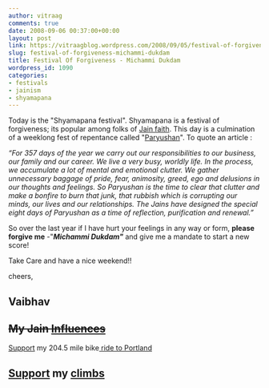 ```yaml
---
author: vitraag
comments: true
date: 2008-09-06 00:37:00+00:00
layout: post
link: https://vitraagblog.wordpress.com/2008/09/05/festival-of-forgiveness-michammi-dukdam/
slug: festival-of-forgiveness-michammi-dukdam
title: Festival Of Forgiveness - Michammi Dukdam
wordpress_id: 1090
categories:
- festivals
- jainism
- shyamapana
---
```


Today is the "Shyamapana festival". Shyamapana is a festival of forgiveness; its popular among folks of [Jain faith](http://en.wikipedia.org/wiki/Jainism). This day is a culmination of a weeklong fest of repentance called "[Paryushan](http://en.wikipedia.org/wiki/Paryushana)". To quote an article :

_“For 357 days of the year we carry out our responsibilities to our business, our family and our career. We live a very busy, worldly life. In the process, we accumulate a lot of mental and emotional clutter. We gather unnecessary baggage of pride, fear, animosity, greed, ego and delusions in our thoughts and feelings. So Paryushan is the time to clear that clutter and make a bonfire to burn that junk, that rubbish which is corrupting our minds, our lives and our relationships. The Jains have designed the special eight days of Paryushan as a time of reflection, purification and renewal.”_

So over the last year if I have hurt your feelings in any way or form, **please forgive me** -"**_Michammi Dukdam"_** and give me a mandate to start a new score!

Take Care and have a nice weekend!!

cheers,



## Vaibhav





## ~~My Jain [Influences](http://www.soe.ucsc.edu/~vaibhav/jainism.html)~~



[Support](http://www.ashanet.org/seattle/events/woc/bikers.php) my 204.5 mile bike[ ride to Portland](http://vitraag.blogspot.com/search/label/cycling)



## [Support](http://vitraag.blogspot.com/2006/08/mt-rainier-blissful-climb.html) my [climbs ](http://vitraag.blogspot.com/search/label/mountaineering)
